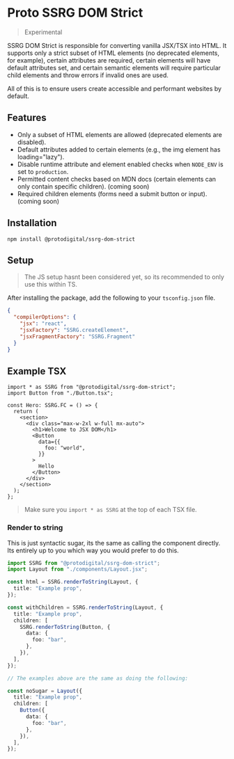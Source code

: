 # Proto SSRG DOM Strict

> Experimental

SSRG DOM Strict is responsible for converting vanilla JSX/TSX into HTML. It supports only a strict subset of HTML elements (no deprecated elements, for example), certain attributes are required, certain elements will have default attributes set, and certain semantic elements will require particular child elements and throw errors if invalid ones are used.

All of this is to ensure users create accessible and performant websites by default.

## Features

- Only a subset of HTML elements are allowed (deprecated elements are disabled).
- Default attributes added to certain elements (e.g., the img element has loading="lazy").
- Disable runtime attribute and element enabled checks when `NODE_ENV` is set to `production`.
- Permitted content checks based on MDN docs (certain elements can only contain specific children). (coming soon)
- Required children elements (forms need a submit button or input). (coming soon)

## Installation

```
npm install @protodigital/ssrg-dom-strict
```

## Setup

> The JS setup hasnt been considered yet, so its recommended to only use this within TS.

After installing the package, add the following to your `tsconfig.json` file.

```json
{
  "compilerOptions": {
    "jsx": "react",
    "jsxFactory": "SSRG.createElement",
    "jsxFragmentFactory": "SSRG.Fragment"
  }
}
```

## Example TSX

```tsx
import * as SSRG from "@protodigital/ssrg-dom-strict";
import Button from "./Button.tsx";

const Hero: SSRG.FC = () => {
  return (
    <section>
      <div class="max-w-2xl w-full mx-auto">
        <h1>Welcome to JSX DOM</h1>
        <Button
          data={{
            foo: "world",
          }}
        >
          Hello
        </Button>
      </div>
    </section>
  );
};
```

> Make sure you `import * as SSRG` at the top of each TSX file.

### Render to string

This is just syntactic sugar, its the same as calling the component directly. Its entirely up to you which way you would prefer to do this.

```typescript
import SSRG from "@protodigital/ssrg-dom-strict";
import Layout from "./components/Layout.jsx";

const html = SSRG.renderToString(Layout, {
  title: "Example prop",
});

const withChildren = SSRG.renderToString(Layout, {
  title: "Example prop",
  children: [
    SSRG.renderToString(Button, {
      data: {
        foo: "bar",
      },
    }),
  ],
});

// The examples above are the same as doing the following:

const noSugar = Layout({
  title: "Example prop",
  children: [
    Button({
      data: {
        foo: "bar",
      },
    }),
  ],
});
```
